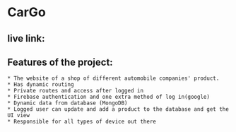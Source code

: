 # CarGo

## live link: 

## Features of the project:
    * The website of a shop of different automobile companies' product.
    * Has dynamic routing 
    * Private routes and access after logged in
    * Firebase authentication and one extra method of log in(google)
    * Dynamic data from database (MongoDB)
    * Logged user can update and add a product to the database and get the UI view
    * Responsible for all types of device out there
